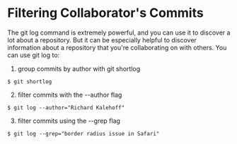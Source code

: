 # Filtering Collaborator's Commits

The git log command is extremely powerful, and you can use it to discover a lot about a repository. But it can be especially helpful to discover information about a repository that you're collaborating on with others. You can use git log to:

1. group commits by author with git shortlog

  `$ git shortlog`

2. filter commits with the --author flag

  `$ git log --author="Richard Kalehoff"`

3. filter commits using the --grep flag

  `$ git log --grep="border radius issue in Safari"`